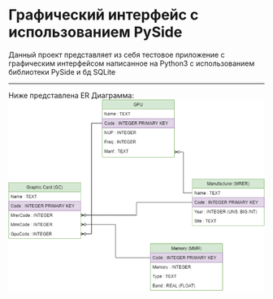 # Графический интерфейс с использованием PySide
Данный проект представляет из себя тестовое приложение с графическим интерфейсом написанное на Python3 с использованием библиотеки PySide и бд SQLite <br>
***
Ниже представлена ER Диаграмма:<br>
![ER Diagram](er-dia.png) <br>